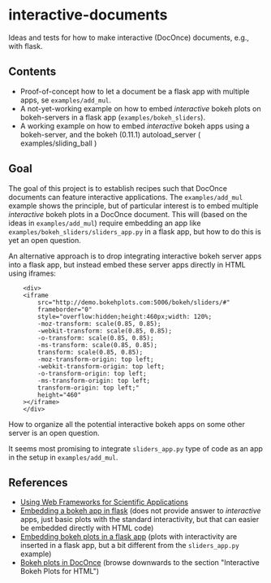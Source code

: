 # interactive-documents

Ideas and tests for how to make interactive (DocOnce) documents, e.g.,
with flask.

## Contents

 * Proof-of-concept how to let a document be a flask app with multiple apps,
   se `examples/add_mul`.
 * A not-yet-working example on how to embed *interactive*
   bokeh plots on bokeh-servers in a flask app (`examples/bokeh_sliders`).
 * A working example on how to embed *interactive* bokeh apps using a bokeh-server, and the bokeh (0.11.1) autoload_server ( examples/sliding_ball )
## Goal

The goal of this project is to establish recipes such that DocOnce
documents can feature interactive applications. The `examples/add_mul`
example shows the principle, but of particular interest is to
embed multiple *interactive* bokeh plots in a DocOnce document.
This will (based on the ideas in `examples/add_mul`) require
embedding an app like `examples/bokeh_sliders/sliders_app.py` in
a flask app, but how to do this is yet an open question.

An alternative approach is to drop integrating interactive bokeh server
apps into a flask app, but instead embed these server apps directly
in HTML using iframes:

```
    <div>
    <iframe
        src="http://demo.bokehplots.com:5006/bokeh/sliders/#"
        frameborder="0"
        style="overflow:hidden;height:460px;width: 120%;
        -moz-transform: scale(0.85, 0.85);
        -webkit-transform: scale(0.85, 0.85);
        -o-transform: scale(0.85, 0.85);
        -ms-transform: scale(0.85, 0.85);
        transform: scale(0.85, 0.85);
        -moz-transform-origin: top left;
        -webkit-transform-origin: top left;
        -o-transform-origin: top left;
        -ms-transform-origin: top left;
        transform-origin: top left;"
        height="460"
    ></iframe>
    </div>
```

How to organize all the potential interactive bokeh apps on some other
server is an open question.

It seems most promising to integrate `sliders_app.py` type of code
as an app in the setup in `examples/add_mul`.

## References

 * [Using Web Frameworks for Scientific Applications](http://hplgit.github.io/web4sciapps/doc/pub/sphinx-basicstrap/index.html)
 * [Embedding a bokeh app in flask](http://stackoverflow.com/questions/29949712/embedding-a-bokeh-app-in-flask) (does not provide answer to *interactive* apps, just basic plots with the standard interactivity, but that can easier be embedded directly with HTML code)
 * [Embedding bokeh plots in a flask app](https://github.com/bokeh/bokeh/blob/master/examples/embed/slideshow/app_reveal.py) (plots with interactivity are inserted in a flask app, but a bit different from the `sliders_app.py` example)
 * [Bokeh plots in DocOnce](http://hplgit.github.io/doconce/doc/pub/manual/manual.html#___sec9) (browse downwards to the section "Interactive Bokeh Plots for HTML")
